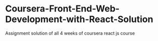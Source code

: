 # Coursera-Front-End-Web-Development-with-React-Solution

Assignment solution of all 4 weeks of coursera react js course
